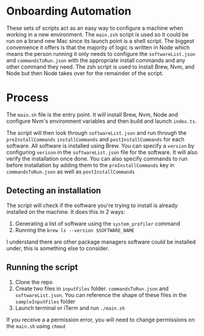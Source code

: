 # Onboarding Automation

These sets of scripts act as an easy way to configure a machine when working in a new environment. The `main.zsh` script is used so it could be run on a brand new Mac since its launch point is a shell script. The biggest convenience it offers is that the majority of logic is written in Node which means the person running it only needs to configure the `softwareList.json` and `commandsToRun.json` with the appropriate install commands and any other command they need. The zsh script is used to install Brew, Nvm, and Node but then Node takes over for the remainder of the script.

# Process

The `main.sh` file is the entry point. It will install Brew, Nvm, Node and configure Nvm's environment variables and then build and launch `index.ts`.

The script will then look through `softwareList.json` and run through the `preInstallCommands` `installCommands` and `postInstallCommands` for each software. All software is installed using Brew. You can specify a `version` by configuring `verison` in the `softwareList.json` file for the software. It will also verify the installation once done. You can also specify commands to run before installation by adding them to the `preInstallCommands` key in `commandsToRun.json` as well as `postInstallCommands`

## Detecting an installation

The script will check if the software you're trying to install is already installed on the machine. It does this in 2 ways:

1. Generating a list of software using the `system_profiler` command
2. Running the `brew ls --version $SOFTWARE_NAME`

I understand there are other package managers software could be installed under, this is something else to consider.

## Running the script

1. Clone the repo
2. Create two files in `inputFiles` folder. `commandsToRun.json` and `softwareList.json`. You can reference the shape of these files in the `sampleInputFiles` folder
3. Launch terminal or iTerm and run `./main.sh`

If you receive a a permission error, you will need to change permissions on the `main.sh` using `chmod`

